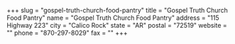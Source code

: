 +++
slug = "gospel-truth-church-food-pantry"
title = "Gospel Truth Church Food Pantry"
name = "Gospel Truth Church Food Pantry"
address = "115 Highway 223"
city = "Calico Rock"
state = "AR"
postal = "72519"
website = ""
phone = "870-297-8029"
fax = ""
+++
